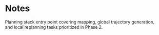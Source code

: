 # Notes

Planning stack entry point covering mapping, global trajectory generation, and local replanning tasks prioritized in Phase 2.

